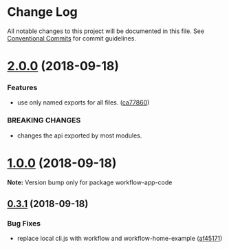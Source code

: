 # Change Log

All notable changes to this project will be documented in this file.
See [Conventional Commits](https://conventionalcommits.org) for commit guidelines.

<a name="2.0.0"></a>
# [2.0.0](https://github.com/havardh/workflow/compare/workflow-app-code@1.0.0...workflow-app-code@2.0.0) (2018-09-18)


### Features

* use only named exports for all files. ([ca77860](https://github.com/havardh/workflow/commit/ca77860))


### BREAKING CHANGES

* changes the api exported by most modules.





<a name="1.0.0"></a>
# [1.0.0](https://github.com/havardh/workflow/compare/workflow-app-code@0.3.1...workflow-app-code@1.0.0) (2018-09-18)

**Note:** Version bump only for package workflow-app-code





<a name="0.3.1"></a>
## [0.3.1](https://github.com/havardh/workflow/compare/workflow-app-code@0.3.0...workflow-app-code@0.3.1) (2018-09-18)


### Bug Fixes

* replace local cli.js with workflow and workflow-home-example ([af45171](https://github.com/havardh/workflow/commit/af45171))
